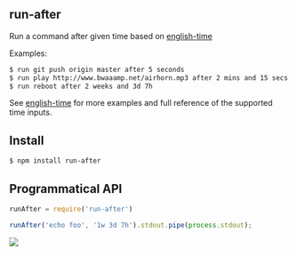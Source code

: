 ## run-after

Run a command after given time based on [english-time](http://github.com/azer/english-time)

Examples:

```bash
$ run git push origin master after 5 seconds
$ run play http://www.bwaaamp.net/airhorn.mp3 after 2 mins and 15 secs
$ run reboot after 2 weeks and 3d 7h
```

See [english-time](http://github.com/azer/english-time) for more examples and full reference of the supported time inputs.

## Install

```bash
$ npm install run-after
```

## Programmatical API

```js
runAfter = require('run-after')

runAfter('echo foo', '1w 3d 7h').stdout.pipe(process.stdout);
```

![](https://dl.dropboxusercontent.com/s/mdwr7wbgk9mqbjg/npmel_28.jpg)

